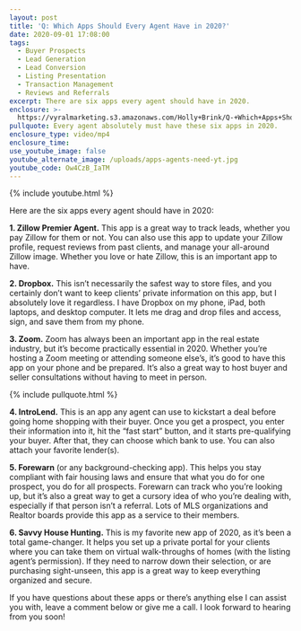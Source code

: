 ```yaml
---
layout: post
title: 'Q: Which Apps Should Every Agent Have in 2020?'
date: 2020-09-01 17:08:00
tags:
  - Buyer Prospects
  - Lead Generation
  - Lead Conversion
  - Listing Presentation
  - Transaction Management
  - Reviews and Referrals
excerpt: There are six apps every agent should have in 2020.
enclosure: >-
  https://vyralmarketing.s3.amazonaws.com/Holly+Brink/Q-+Which+Apps+Should+Every+Agent+Have+in+2020_.mp4
pullquote: Every agent absolutely must have these six apps in 2020.
enclosure_type: video/mp4
enclosure_time:
use_youtube_image: false
youtube_alternate_image: /uploads/apps-agents-need-yt.jpg
youtube_code: Ow4CzB_IaTM
---
```


{% include youtube.html %}

Here are the six apps every agent should have in 2020:

**1\. Zillow Premier Agent.** This app is a great way to track leads, whether you pay Zillow for them or not. You can also use this app to update your Zillow profile, request reviews from past clients, and manage your all-around Zillow image. Whether you love or hate Zillow, this is an important app to have.&nbsp;

**2\. Dropbox.** This isn’t necessarily the safest way to store files, and you certainly don’t want to keep clients’ private information on this app, but I absolutely love it regardless. I have Dropbox on my phone, iPad, both laptops, and desktop computer. It lets me drag and drop files and access, sign, and save them from my phone.

**3\. Zoom.** Zoom has always been an important app in the real estate industry, but it’s become practically essential in 2020. Whether you’re hosting a Zoom meeting or attending someone else’s, it’s good to have this app on your phone and be prepared. It’s also a great way to host buyer and seller consultations without having to meet in person.&nbsp;

{% include pullquote.html %}

**4\. IntroLend.** This is an app any agent can use to kickstart a deal before going home shopping with their buyer. Once you get a prospect, you enter their information into it, hit the “fast start” button, and it starts pre-qualifying your buyer. After that, they can choose which bank to use. You can also attach your favorite lender(s).&nbsp;

**5\. Forewarn** (or any background-checking app). This helps you stay compliant with fair housing laws and ensure that what you do for one prospect, you do for all prospects. Forewarn can track who you’re looking up, but it’s also a great way to get a cursory idea of who you’re dealing with, especially if that person isn’t a referral. Lots of MLS organizations and Realtor boards provide this app as a service to their members.&nbsp;

**6\. Savvy House Hunting.** This is my favorite new app of 2020, as it’s been a total game-changer. It helps you set up a private portal for your clients where you can take them on virtual walk-throughs of homes (with the listing agent’s permission). If they need to narrow down their selection, or are purchasing sight-unseen, this app is a great way to keep everything organized and secure.&nbsp;

If you have questions about these apps or there’s anything else I can assist you with, leave a comment below or give me a call. I look forward to hearing from you soon\!